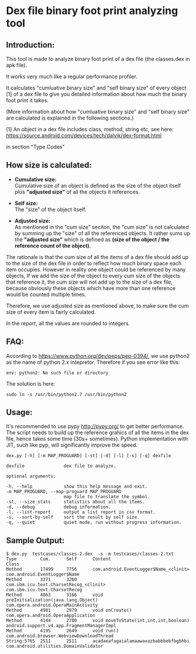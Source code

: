 # Dex file binary foot print analyzing tool
Introduction:
-------------
This tool is made to analyze binary foot print of a dex file (the classes.dex in apk file).

It works very much like a regular performance profiler.  

It calculates "cumluative binary size" and "self binary size" of every object [1] of a dex file to give you detailed information about how much the binary foot print it takes.  

(More information about how  "cumluative binary size" and "self binary size" are calculated is explained in the following sections.)

[1] An object in a dex file includes class, method, string etc, see here:
  https://source.android.com/devices/tech/dalvik/dex-format.html

in section "Type Codes"

How size is calculated:
----------------------

* **Cumulative size:**  
Cumulative size of an object is defined as the size of the object itself plus **"adjusted size"** of all the objects it references.

* **Self size:**  
The "size" of the object itself. 

* **Adjusted size:**  
As mentioned in the "cum size" seciton, the "cum size" is not calculated by summing up the "size" of all the referenced objects. It rather sums up the **"adjusted size"** which is defined as **(size of the object / the reference count of the object)**.  

The rationale is that the cum size of all the items of a dex file should add up to the size of the dex file in order to reflect how much binary space each item occupies. However in reality one object could be referenced by many objects, If we add the size of the object to every cum size of the objects that reference it, the cum size will not add up to the size of a dex file, because obviously these objects which have more than one reference would be counted multiple times. 

Therefore, we use adjusted size as mentioned above, to make sure the cum size of every item is fairly calculated.
 
In the report, all the values are rounded to integers.

FAQ:
------

According to https://www.python.org/dev/peps/pep-0394/, we use python2 as the name of python 2.x intepretor. Therefore if you see error like this:   

	env: python2: No such file or directory

The solution is here:   

	sudo ln -s /usr/bin/python2.7 /usr/bin/python2

Usage:
------
It's recommended to use pypy http://pypy.org/ to get better performance.  The script needs to build up the reference grahics of all the items in the dex file, hence takes some time (30s+ sometimes). Python implementation with JIT, such like pyp, will significantly improve the speed.

	dex.py [-h] [-m MAP_PROGUARD] [-st] [-d] [-l] [-s] [-q] dexfile  

  	dexfile               dex file to analyze.  

	optional arguments:

	-h, --help            show this help message and exit.
	-m MAP_PROGUARD, --map-proguard MAP_PROGUARD
	                      map file to translate the symbol.
	-st, --size_stats     statistics about all the items.
	-d, --debug           debug information.
	-l, --list-report     output a list report in csv format.
	-s, --sort-by-self    sort the result by self size.
	-q, --quiet           quiet mode, run without progress information.

Sample Output:
--------------
	$ dex.py  testcases/classes-2.dex  -s -m testcases/classes-2.txt 
	Type         Cum.      Self      Content                                    Class
	Method       17499     7756      com.android.EventLogger$Name_<clinit>      com.android.EventLogger$Name
	Method       3371      3260      com.ibm.icu.text.CharsetRecog_<clinit>     com.ibm.icu.text.CharsetRecog
	Method       4863      3166      void preInitialization(java.lang.Object)   com.opera.android.OperaMainActivity
	Method       4981      2979      void onCreate()                            com.opera.android.OperaApplication
	Method       4144      2780      void moveToState(int,int,int,boolean)      android.support.v4.app.FragmentManagerImpl
	Method       4195      2649      void run()                                 com.android.browser.WebviewDownloadThread
	String:5765  2511      2511      acadaeafagaialamaawaxazbabbbebfbgbhbi      com.android.utilities.DomainValidator
